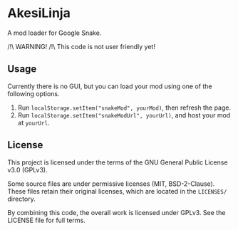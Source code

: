 # AkesiLinja

A mod loader for Google Snake.

/!\ WARNING! /!\ This code is not user friendly yet!

## Usage

Currently there is no GUI, but you can load your mod using one of the following options.

1. Run `localStorage.setItem("snakeMod", yourMod)`, then refresh the page.
2. Run `localStorage.setItem("snakeModUrl", yourUrl)`, and host your mod at `yourUrl`.

## License

This project is licensed under the terms of the GNU General Public License v3.0 (GPLv3).

Some source files are under permissive licenses (MIT, BSD-2-Clause). These files retain their original licenses, which are located in the `LICENSES/` directory.

By combining this code, the overall work is licensed under GPLv3. See the LICENSE file for full terms.
